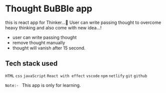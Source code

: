 # Thought BuBBle app

this is react app for Thinker...💭
User can write passing thought to overcome heavy thinking and also come with new idea...!
- user can write passing thought
- remove thought manually
- thought will vanish after 15 second.


## Tech stack used
`HTML` `css` `javaScript` `React with effect` `vscode` `npm` `netlify` `git` `github`

``Note:- `` This app is only for learning.
